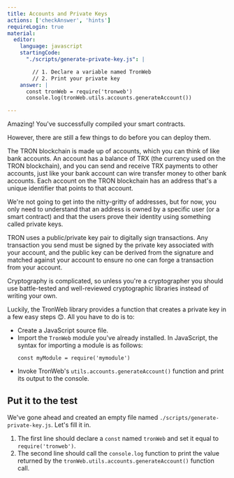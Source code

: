 ```yaml
---
title: Accounts and Private Keys
actions: ['checkAnswer', 'hints']
requireLogin: true
material:
  editor:
    language: javascript
    startingCode:
      "./scripts/generate-private-key.js": |

        // 1. Declare a variable named TronWeb
        // 2. Print your private key
    answer: |
      const tronWeb = require('tronweb')
      console.log(tronWeb.utils.accounts.generateAccount())

---
```


Amazing! You've successfully compiled your smart contracts.

However, there are still a few things to do before you can deploy them.

The TRON blockchain is made up of accounts, which you can think of like bank accounts. An account has a balance of TRX (the currency used on the TRON blockchain), and you can send and receive TRX payments to other accounts, just like your bank account can wire transfer money to other bank accounts. Each account on the TRON blockchain has an address that's a unique identifier that points to that account.

We're not going to get into the nitty-gritty of addresses, but for now, you only need to understand that an address is owned by a specific user (or a smart contract) and that the users prove their identity using something called private keys.

TRON uses a public/private key pair to digitally sign transactions. Any transaction you send must be signed by the private key associated with your account, and the public key can be derived from the signature and matched against your account to ensure no one can forge a transaction from your account.

Cryptography is complicated, so unless you're a cryptographer you should use battle-tested and well-reviewed cryptographic libraries instead of writing your own.

Luckily, the TronWeb library provides a function that creates a private key in a few easy steps 😊. All you have to do is to:
- Create a JavaScript source file.
- Import the `TronWeb` module you've already installed. In JavaScript, the syntax for importing a module is as follows:
  ```JS
  const myModule = require('mymodule')
  ```
- Invoke TronWeb's `utils.accounts.generateAccount()` function and print its output to the console.


## Put it to the test

We've gone ahead and created an empty file named `./scripts/generate-private-key.js`. Let's fill it in.

1. The first line should declare a `const` named `tronWeb` and set it equal to `require('tronweb')`.
2. The second line should call the `console.log` function to print the value returned by the `tronWeb.utils.accounts.generateAccount()` function call.
